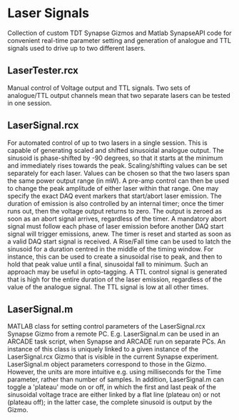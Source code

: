 # Laser Signals

Collection of custom TDT Synapse Gizmos and Matlab SynapseAPI code for convenient real-time parameter setting and generation of analogue and TTL signals used to drive up to two different lasers.

## LaserTester.rcx

Manual control of Voltage output and TTL signals. Two sets of analogue/TTL output channels mean that two separate lasers can be tested in one session.

## LaserSignal.rcx

For automated control of up to two lasers in a single session. This is capable of generating scaled and shifted sinusoidal analogue output. The sinusoid is phase-shifted by -90 degrees, so that it starts at the minimum and immediately rises towards the peak. Scaling/shifting values can be set separately for each laser. Values can be chosen so that the two lasers span the same power output range (in mW). A pre-amp control can then be used to change the peak amplitude of either laser within that range. One may specify the exact DAQ event markers that start/abort laser emission. The duration of emission is also controlled by an internal timer; once the timer runs out, then the voltage output returns to zero. The output is zeroed as soon as an abort signal arrives, regardless of the timer. A mandatory abort signal must follow each phase of laser emission before another DAQ start signal will trigger emissions, anew. The timer is reset and started as soon as a valid DAQ start signal is received. A Rise/Fall time can be used to latch the sinusoid for a duration centred in the middle of the timing window. For instance, this can be used to create a sinusoidal rise to peak, and then to hold that peak value until a final, sinusoidal fall to minimum. Such an approach may be useful in opto-tagging. A TTL control signal is generated that is high for the entire duration of the laser emission, regardless of the value of the analogue signal. The TTL signal is low at all other times.

## LaserSignal.m

MATLAB class for setting control parameters of the LaserSignal.rcx Synapse Gizmo from a remote PC. E.g. LaserSignal.m can be used in an ARCADE task script, when Synapse and ARCADE run on separate PCs. An instance of this class is uniquely linked to a given instance of the LaserSignal.rcx Gizmo that is visible in the current Synapse experiment. LaserSignal.m object parameters correspond to those in the Gizmo. However, the units are more intuitive e.g. using milliseconds for the Time parameter, rather than number of samples. In addition, LaserSignal.m can toggle a 'plateau' mode on or off, in which the first and last peak of the sinusoidal voltage trace are either linked by a flat line (plateau on) or not (plateau off); in the latter case, the complete sinusoid is output by the Gizmo.
